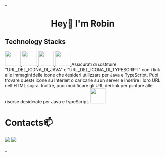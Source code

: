 _<h1 align="center">Hey👋 I'm Robin</h1>
<h2 align="left">Technology Stacks</h2>
<p align="left">
  
  <a href="https://www.javascript.com/" target="_blank">
    <img src="https://cdn.icon-icons.com/icons2/2108/PNG/512/javascript_icon_130900.png" width="50" height="50"/>
  </a>
  
  <a href="https://nodejs.org/it/" target="_blank">
    <img src="https://cdn.icon-icons.com/icons2/2415/PNG/512/nodejs_plain_logo_icon_146409.png" width="50" height="50"/>
  </a>

  <a href="https://www.java.com/" target="_blank">
  <img src="URL_DEL_ICONA_DI_JAVA" width="50" height="50"/>
</a>

<a href="https://www.typescriptlang.org/" target="_blank">
  <img src="URL_DEL_ICONA_DI_TYPESCRIPT" width="50" height="50"/>
</a>
Assicurati di sostituire "URL_DEL_ICONA_DI_JAVA" e "URL_DEL_ICONA_DI_TYPESCRIPT" con i link alle immagini delle icone che desideri utilizzare per Java e TypeScript. Puoi trovare queste icone su Internet o caricarle su un server e inserire i loro URL nell'HTML sopra. Inoltre, puoi modificare gli URL dei link per puntare alle risorse desiderate per Java e TypeScript.



    
   <a href="https://www.mysql.com/it/" target="_blank">
    <img src="https://cdn.icon-icons.com/icons2/1381/PNG/512/mysqlworkbench_93532.png" width="50" height="50"/>
  </a>
    
  
  
</p>   


<h1 align="left">Contacts📫</h1>
<p align="left" dir="auto">
    <a href="mailto:robin.costanzo@gmail.com"><img src="https://img.shields.io/badge/Gmail-D14836?style=for-the-badge&logo=gmail&logoColor=white"></a>
  <a href="https://wa.me/3391797440"><img src="https://img.shields.io/badge/WhatsApp-25D366?style=for-the-badge&logo=whatsapp&logoColor=white"></a>
</p>
    

_
